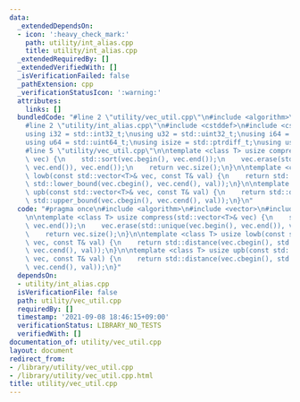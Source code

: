```yaml
---
data:
  _extendedDependsOn:
  - icon: ':heavy_check_mark:'
    path: utility/int_alias.cpp
    title: utility/int_alias.cpp
  _extendedRequiredBy: []
  _extendedVerifiedWith: []
  _isVerificationFailed: false
  _pathExtension: cpp
  _verificationStatusIcon: ':warning:'
  attributes:
    links: []
  bundledCode: "#line 2 \"utility/vec_util.cpp\"\n#include <algorithm>\n#include <vector>\n\
    #line 2 \"utility/int_alias.cpp\"\n#include <cstddef>\n#include <cstdint>\n\n\
    using i32 = std::int32_t;\nusing u32 = std::uint32_t;\nusing i64 = std::int64_t;\n\
    using u64 = std::uint64_t;\nusing isize = std::ptrdiff_t;\nusing usize = std::size_t;\n\
    #line 5 \"utility/vec_util.cpp\"\n\ntemplate <class T> usize compress(std::vector<T>&\
    \ vec) {\n    std::sort(vec.begin(), vec.end());\n    vec.erase(std::unique(vec.begin(),\
    \ vec.end()), vec.end());\n    return vec.size();\n}\n\ntemplate <class T> usize\
    \ lowb(const std::vector<T>& vec, const T& val) {\n    return std::distance(vec.cbegin(),\
    \ std::lower_bound(vec.cbegin(), vec.cend(), val));\n}\n\ntemplate <class T> usize\
    \ upb(const std::vector<T>& vec, const T& val) {\n    return std::distance(vec.cbegin(),\
    \ std::upper_bound(vec.cbegin(), vec.cend(), val));\n}\n"
  code: "#pragma once\n#include <algorithm>\n#include <vector>\n#include \"../utility/int_alias.cpp\"\
    \n\ntemplate <class T> usize compress(std::vector<T>& vec) {\n    std::sort(vec.begin(),\
    \ vec.end());\n    vec.erase(std::unique(vec.begin(), vec.end()), vec.end());\n\
    \    return vec.size();\n}\n\ntemplate <class T> usize lowb(const std::vector<T>&\
    \ vec, const T& val) {\n    return std::distance(vec.cbegin(), std::lower_bound(vec.cbegin(),\
    \ vec.cend(), val));\n}\n\ntemplate <class T> usize upb(const std::vector<T>&\
    \ vec, const T& val) {\n    return std::distance(vec.cbegin(), std::upper_bound(vec.cbegin(),\
    \ vec.cend(), val));\n}"
  dependsOn:
  - utility/int_alias.cpp
  isVerificationFile: false
  path: utility/vec_util.cpp
  requiredBy: []
  timestamp: '2021-09-08 18:46:15+09:00'
  verificationStatus: LIBRARY_NO_TESTS
  verifiedWith: []
documentation_of: utility/vec_util.cpp
layout: document
redirect_from:
- /library/utility/vec_util.cpp
- /library/utility/vec_util.cpp.html
title: utility/vec_util.cpp
---
```


